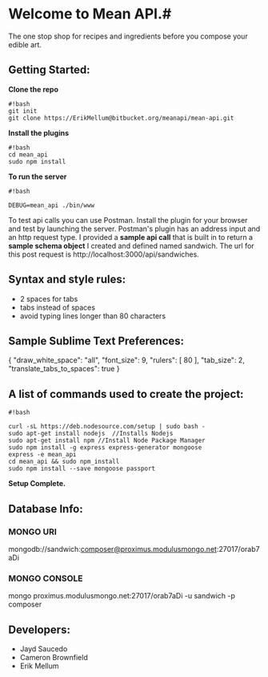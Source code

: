 # Welcome to Mean API.#
The one stop shop for recipes and ingredients before you compose your edible art.

## Getting Started: ##
**Clone the repo**
```
#!bash
git init
git clone https://ErikMellum@bitbucket.org/meanapi/mean-api.git
```
**Install the plugins**
```
#!bash
cd mean_api
sudo npm install
```

**To run the server**
```
#!bash

DEBUG=mean_api ./bin/www
```

To test api calls you can use Postman. Install the plugin for your browser
and test by launching the server. Postman's plugin has an address input and 
an http request type. I provided a **sample api call** that is built in to return
a **sample schema object** I created and defined named sandwich. The url for this post 
request is http://localhost:3000/api/sandwiches.

## Syntax and style rules: ##
* 2 spaces for tabs
*   tabs instead of spaces
*   avoid typing lines longer than 80 characters

## Sample Sublime Text Preferences: ##
{
  "draw_white_space": "all",
  "font_size": 9,
  "rulers":
  [
    80
  ],
  "tab_size": 2,
  "translate_tabs_to_spaces": true
}

## A list of commands used to create the project: ##

```
#!bash

curl -sL https://deb.nodesource.com/setup | sudo bash -
sudo apt-get install nodejs  //Installs Nodejs
sudo apt-get install npm //Install Node Package Manager
sudo npm install -g express express-generator mongoose
express -e mean_api
cd mean_api && sudo npm_install
sudo npm install --save mongoose passport
```

**Setup Complete.**

## Database Info: ##
### MONGO URI ###
mongodb://sandwich:composer@proximus.modulusmongo.net:27017/orab7aDi
### MONGO CONSOLE ###
mongo proximus.modulusmongo.net:27017/orab7aDi -u sandwich -p composer

## Developers: ##
* Jayd Saucedo
* Cameron Brownfield
* Erik Mellum